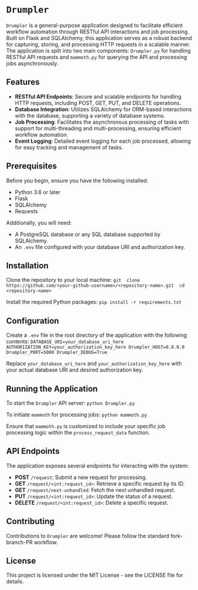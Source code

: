 
# `Drumpler`

`Drumpler` is a general-purpose application designed to facilitate efficient workflow automation through RESTful API interactions and job processing. Built on Flask and SQLAlchemy, this application serves as a robust backend for capturing, storing, and processing HTTP requests in a scalable manner. The application is split into two main components: `Drumpler.py` for handling RESTful API requests and `mammoth.py` for querying the API and processing jobs asynchronously.

## Features

-   **RESTful API Endpoints**: Secure and scalable endpoints for handling HTTP requests, including POST, GET, PUT, and DELETE operations.
-   **Database Integration**: Utilizes SQLAlchemy for ORM-based interactions with the database, supporting a variety of database systems.
-   **Job Processing**: Facilitates the asynchronous processing of tasks with support for multi-threading and multi-processing, ensuring efficient workflow automation.
-   **Event Logging**: Detailed event logging for each job processed, allowing for easy tracking and management of tasks.

## Prerequisites

Before you begin, ensure you have the following installed:

-   Python 3.6 or later
-   Flask
-   SQLAlchemy
-   Requests

Additionally, you will need:

-   A PostgreSQL database or any SQL database supported by SQLAlchemy.
-   An `.env` file configured with your database URI and authorization key.

## Installation

Clone the repository to your local machine:
`git  clone  https://github.com/<your-github-username>/<repository-name>.git  cd  <repository-name>`

Install the required Python packages:
`pip install -r requirements.txt`

## Configuration

Create a `.env` file in the root directory of the application with the following contents:
`DATABASE_URI=your_database_uri_here AUTHORIZATION_KEY=your_authorization_key_here Drumpler_HOST=0.0.0.0 Drumpler_PORT=5000 Drumpler_DEBUG=True`

Replace `your_database_uri_here` and `your_authorization_key_here` with your actual database URI and desired authorization key.

## Running the Application

To start the `Drumpler` API server:
`python Drumpler.py`

To initiate `mammoth` for processing jobs:
`python mammoth.py`

Ensure that `mammoth.py` is customized to include your specific job processing logic within the `process_request_data` function.

## API Endpoints

The application exposes several endpoints for interacting with the system:

-   **POST** `/request`: Submit a new request for processing.
-   **GET** `/request/<int:request_id>`: Retrieve a specific request by its ID.
-   **GET** `/request/next-unhandled`: Fetch the next unhandled request.
-   **PUT** `/request/<int:request_id>`: Update the status of a request.
-   **DELETE** `/request/<int:request_id>`: Delete a specific request.

## Contributing

Contributions to `Drumpler` are welcome! Please follow the standard fork-branch-PR workflow.

## License

This project is licensed under the MIT License - see the LICENSE file for details.